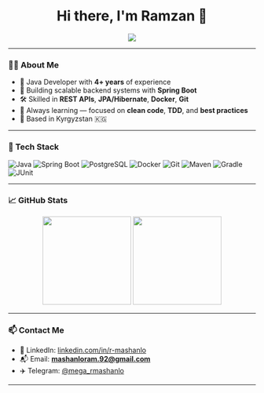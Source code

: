 <h1 align="center">Hi there, I'm Ramzan 👋</h1>

<p align="center">
  <img src="https://readme-typing-svg.herokuapp.com?font=Fira+Code&size=22&pause=1000&color=1C9FE3&center=true&vCenter=true&width=600&lines=Java+Developer+with+4%2B+years+experience;Spring+Boot+%7C+REST+APIs+%7C+Docker+%7C+PostgreSQL;Clean+Code+%7C+DDD+%7C+Scalable+Architecture" />
</p>

---

### 👨‍💻 About Me

- 💼 Java Developer with **4+ years** of experience  
- 🚀 Building scalable backend systems with **Spring Boot**  
- 🛠️ Skilled in **REST APIs**, **JPA/Hibernate**, **Docker**, **Git**
- 🧠 Always learning — focused on **clean code**, **TDD**, and **best practices**
- 📍 Based in Kyrgyzstan 🇰🇬

---

### 🧰 Tech Stack

![Java](https://img.shields.io/badge/Java-21-007396?style=flat-square&logo=java)
![Spring Boot](https://img.shields.io/badge/Spring_Boot-3.5-brightgreen?style=flat-square&logo=spring-boot)
![PostgreSQL](https://img.shields.io/badge/PostgreSQL-14-blue?style=flat-square&logo=postgresql)
![Docker](https://img.shields.io/badge/Docker-20.10-blue?style=flat-square&logo=docker)
![Git](https://img.shields.io/badge/Git-F05032?style=flat-square&logo=git)
![Maven](https://img.shields.io/badge/Maven-C71A36?style=flat-square&logo=apache-maven)
![Gradle](https://img.shields.io/badge/Gradle-02303A?style=flat-square&logo=gradle&logoColor=white)
![JUnit](https://img.shields.io/badge/JUnit-5.8-red?style=flat-square&logo=junit5)

---

### 📈 GitHub Stats

<p align="center">
  <img src="https://github-readme-stats.vercel.app/api?username=MrRamzan&show_icons=true&theme=radical&hide_title=true" height="180px"/>
  <img src="https://github-readme-stats.vercel.app/api/top-langs/?username=MrRamzan&layout=compact&theme=radical" height="180px"/>
</p>

---

### 📫 Contact Me

- 💼 LinkedIn: [linkedin.com/in/r-mashanlo](https://linkedin.com/in/r-mashanlo)
- 📬 Email: **mashanloram.92@gmail.com**
- ✈️ Telegram: [@mega_rmashanlo](https://t.me/mega_rmashanlo)

---
